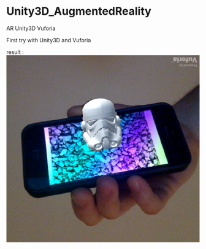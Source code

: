 # Unity3D_AugmentedReality
AR Unity3D Vuforia

First try with Unity3D and Vuforia

result :
![alt tag](screenshots/stormtrooper_helmet.png)
